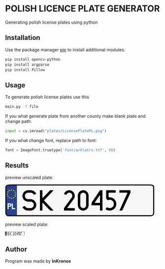# POLISH LICENCE PLATE GENERATOR

Generating polish license plates using python

## Installation

Use the package manager [pip](https://pip.pypa.io/en/stable/) to install additional modules.

```bash
pip install opencv-python
pip install argparse
pip install Pillow
```

## Usage
To generate polish license plates use this

```bash
main.py -f file
```
If you what generate plate from another county make blank plate and change path:
```python
input = cv.imread("plates/LicensePlatePL.png") 
```
If you what change font, replace path to font:
```python
font = ImageFont.truetype('font/arklatrs.ttf', 88) 
```

## Results

preview unscaled plate:

![Image before scaling](preview/unscaled.png?raw=true "unscaled")

preview scaled plate:

![Image after scaling](preview/scaled.png?raw=true "scaled")

## Author
Program was made by **InKronos**